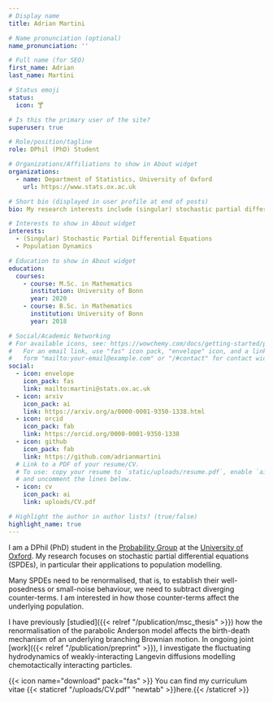 ```yaml
---
# Display name
title: Adrian Martini

# Name pronunciation (optional)
name_pronunciation: ''

# Full name (for SEO)
first_name: Adrian
last_name: Martini

# Status emoji
status:
  icon: 🍸

# Is this the primary user of the site?
superuser: true

# Role/position/tagline
role: DPhil (PhD) Student

# Organizations/Affiliations to show in About widget
organizations:
  - name: Department of Statistics, University of Oxford
    url: https://www.stats.ox.ac.uk

# Short bio (displayed in user profile at end of posts)
bio: My research interests include (singular) stochastic partial differential equations and population dynamics.

# Interests to show in About widget
interests:
  - (Singular) Stochastic Partial Differential Equations
  - Population Dynamics

# Education to show in About widget
education:
  courses:
    - course: M.Sc. in Mathematics
      institution: University of Bonn
      year: 2020
    - course: B.Sc. in Mathematics
      institution: University of Bonn
      year: 2018

# Social/Academic Networking
# For available icons, see: https://wowchemy.com/docs/getting-started/page-builder/#icons
#   For an email link, use "fas" icon pack, "envelope" icon, and a link in the
#   form "mailto:your-email@example.com" or "/#contact" for contact widget.
social:
  - icon: envelope
    icon_pack: fas
    link: mailto:martini@stats.ox.ac.uk
  - icon: arxiv
    icon_pack: ai
    link: https://arxiv.org/a/0000-0001-9350-1338.html
  - icon: orcid
    icon_pack: fab
    link: https://orcid.org/0000-0001-9350-1338
  - icon: github
    icon_pack: fab
    link: https://github.com/adrianmartini
  # Link to a PDF of your resume/CV.
  # To use: copy your resume to `static/uploads/resume.pdf`, enable `ai` icons in `params.yaml`,
  # and uncomment the lines below.
  - icon: cv
    icon_pack: ai
    link: uploads/CV.pdf

# Highlight the author in author lists? (true/false)
highlight_name: true
---
```


I am a DPhil (PhD) student in the [Probability Group](https://www.stats.ox.ac.uk/probability-home) at the [University of Oxford](https://www.ox.ac.uk). My research focuses on stochastic partial differential equations (SPDEs), in particular their applications to population modelling. 

Many SPDEs need to be renormalised, that is, to establish their well-posedness or small-noise behaviour, we need to subtract diverging counter-terms. I am interested in how those counter-terms affect the underlying population.

I have previously [studied]({{< relref "/publication/msc_thesis" >}}) how the renormalisation of the parabolic Anderson model affects the birth-death mechanism of an underlying branching Brownian motion. In ongoing joint [work]({{< relref "/publication/preprint" >}}), I investigate the fluctuating hydrodynamics of weakly-interacting Langevin diffusions modelling chemotactically interacting particles. 

{{< icon name="download" pack="fas" >}} You can find my curriculum vitae {{< staticref "/uploads/CV.pdf" "newtab" >}}here.{{< /staticref >}}
